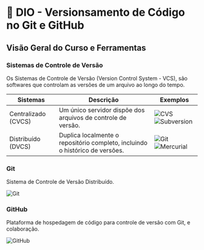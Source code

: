 
# 📕 DIO - Versionsamento de Código no Git e GitHub

## Visão Geral do Curso e Ferramentas

### Sistemas de Controle de Versão

Os Sistemas de Controle de Versão (Version Control System - VCS), são softwares que controlam as versões de um arquivo ao longo do tempo.

| Sistemas | Descrição | Exemplos|
|----------|-----------|---------|
|Centralizado (CVCS) | Um único servidor dispõe dos arquivos de controle de versão. | ![CVS](https://img.shields.io/badge/CVS-000?style=for-the-badge&logo=cvs) ![Subversion](https://img.shields.io/badge/Subversion-000?style=for-the-badge&logo=subversion)|
|Distribuído (DVCS)| Duplica localmente o repositório completo, incluindo o histórico de versões.| ![Git](https://img.shields.io/badge/Git-000?style=for-the-badge&logo=git) ![Mercurial](https://img.shields.io/badge/Mercurial-000?style=for-the-badge&logo=mercurial)|

### Git
Sistema de Controle de Versão Distribuído.

![Git](https://user-images.githubusercontent.com/97471199/230219597-961612d8-c2a4-4a76-80c8-391e54c056b6.png)

### GitHub
Plataforma de hospedagem de código para controle de versão com Git, e colaboração.

![GitHub](https://cdn-icons-png.flaticon.com/512/25/25231.png)
